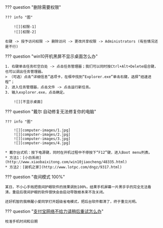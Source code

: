 
??? question "删除需要权限"

    ??? info "图"

        ![][权限-1]
        ![][权限-2]

    右键 -> 授予访问权限 -> 删除访问 -> 更改共享权限 -> Administrators (有些情况还是不行) 

??? question "win10开机黑屏不显示桌面怎么办"

    1. 右键单击任务栏空白处 -> 点击任务管理器；我们可以同时按Ctrl+Alt+Delete组合键，也可以调出任务管理器。
    > （可选）点击“详细信息”选项卡，在框中找到“Explorer.exe”单击右键，选择“结速进程”；
    2. 进入任务管理器，点击文件 -> 点击运行新任务。
    3. 输入explorer.exe，点击确定。

        ![][不显示桌面]


??? question "戴尔 自动修复无法修复你的电脑"

    ??? info "图"

        ![][computer-images/1.jpg]
        ![][computer-images/2.jpg]
        ![][computer-images/3.jpg]
        ![][computer-images/4.jpg]

    * 戴尔台式机：按下电源键，同时在开机过程中不停按下“F12”键，进入Boot menu列表。
    * 方法1：[小白系统](http://www.xiaobaixitong.com/win10jiaocheng/48335.html)
    * 方法2：[装机之家](http://www.lotpc.com/dngz/9317.html)

??? question "夜间模式 100%"

    某日，不小心手贱把夜间护眼软件的效果调到100%，结果手机屏幕一片黑乎乎的完全无法看清，重启后夜间护眼的软件很快会自启动导致根本来不及关闭。

    还好机智的我唤醒小爱同学打开超级省电模式，把后台软件都清了，终于重见光明。

??? question "[支付宝网络不给力请稍后重试怎么办](https://www.yebaike.com/22/819537.html)"

    校准手机时间和日期


  [1]: computer-images/1.jpg
  [2]: computer-images/2.jpg
  [3]: computer-images/3.jpg
  [4]: computer-images/4.jpg
  [权限-1]: computer-images/权限-1.PNG
  [权限-2]: computer-images/权限-2.PNG
  [不显示桌面]: computer-images/不显示桌面.png
